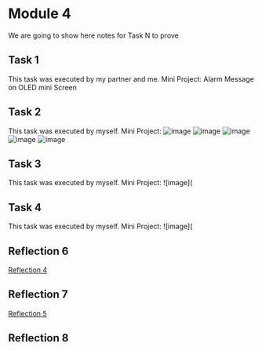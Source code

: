 # Module 4
We are going to show here notes for Task N to prove


## Task 1

This task was executed by my partner and me.
Mini Project: Alarm Message on OLED mini Screen 




## Task 2

This task was executed by myself.
Mini Project: 
![image](https://github.com/Minnie1st/iot-portfolio-minnie/blob/main/Module04/pic/IMG_9887.PNG?raw=true)
![image](https://github.com/Minnie1st/iot-portfolio-minnie/blob/main/Module04/pic/IMG_9888.JPG?raw=true)
![image](https://github.com/Minnie1st/iot-portfolio-minnie/blob/main/Module04/pic/IMG_9938.jpg?raw=true)
![image](https://github.com/Minnie1st/iot-portfolio-minnie/blob/main/Module04/pic/IMG_9939.JPG?raw=true)
![image](https://github.com/Minnie1st/iot-portfolio-minnie/blob/main/Module04/pic/IMG_9937.PNG?raw=true)


## Task 3

This task was executed by myself.
Mini Project: 
![image](

## Task 4

This task was executed by myself.
Mini Project: 
![image](

## Reflection 6
[Reflection 4](../Reflections/ref04.md)

## Reflection 7
[Reflection 5](../Reflections/ref05.md)

## Reflection 8
